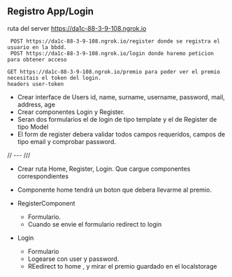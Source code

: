 ## Registro App/Login

  ruta del server  https://da1c-88-3-9-108.ngrok.io

     POST https://da1c-88-3-9-108.ngrok.io/register donde se registra el usuario en la bbdd.
     POST https://da1c-88-3-9-108.ngrok.io/login donde haremo peticion para obtener acceso
      
    GET https://da1c-88-3-9-108.ngrok.io/premio para poder ver el premio necesitais el token del login.
    headers user-token

  

 - Crear interface de Users
 id,  name, surname, username, password, mail, address, age 
 - Crear componentes Login y Register.
 - Seran dos formularios el de login de tipo template y el de Register de tipo Model
 - El form de register debera validar todos campos requeridos, campos de tipo email y comprobar password.


 // --- ///

 - Crear ruta Home, Register, Login. Que cargue componentes correspondientes
 - Componente home tendrá un boton que debera llevarme al premio.

 - RegisterComponent
    - Formulario.
    - Cuando se envie el formulario redirect to login

 - Login 
    - Formulario
    - Logearse con user y password.
    - REedirect to home , y mirar el premio guardado en el localstorage


